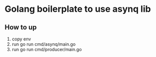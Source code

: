 # Golang boilerplate to use asynq lib

## How to up

1. copy env
2. run go run cmd/asynq/main.go
3. run go run cmd/producer/main.go